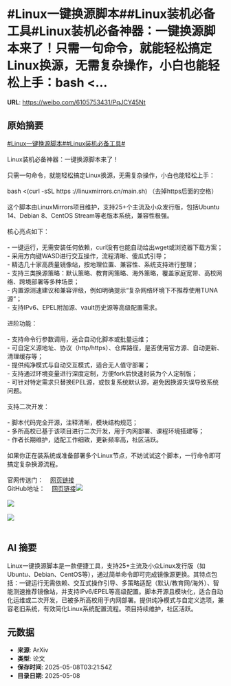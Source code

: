 # #Linux一键换源脚本##Linux装机必备工具#Linux装机必备神器：一键换源脚本来了！只需一句命令，就能轻松搞定Linux换源，无需复杂操作，小白也能轻松上手：bash <...

**URL**: https://weibo.com/6105753431/PqJCY45Nt

## 原始摘要

<a href="https://m.weibo.cn/search?containerid=231522type%3D1%26t%3D10%26q%3D%23Linux%E4%B8%80%E9%94%AE%E6%8D%A2%E6%BA%90%E8%84%9A%E6%9C%AC%23&amp;extparam=%23Linux%E4%B8%80%E9%94%AE%E6%8D%A2%E6%BA%90%E8%84%9A%E6%9C%AC%23" data-hide=""><span class="surl-text">#Linux一键换源脚本#</span></a><a href="https://m.weibo.cn/search?containerid=231522type%3D1%26t%3D10%26q%3D%23Linux%E8%A3%85%E6%9C%BA%E5%BF%85%E5%A4%87%E5%B7%A5%E5%85%B7%23&amp;extparam=%23Linux%E8%A3%85%E6%9C%BA%E5%BF%85%E5%A4%87%E5%B7%A5%E5%85%B7%23" data-hide=""><span class="surl-text">#Linux装机必备工具#</span></a><br><br>Linux装机必备神器：一键换源脚本来了！<br><br>只需一句命令，就能轻松搞定Linux换源，无需复杂操作，小白也能轻松上手：<br><br>bash &lt;(curl -sSL https ://linuxmirrors.cn/main.sh)  （去掉https后面的空格）<br><br>这个脚本由LinuxMirrors项目维护，支持25+个主流及小众发行版，包括Ubuntu 14、Debian 8、CentOS Stream等老版本系统，兼容性极强。<br><br>核心亮点如下：<br><br>- 一键运行，无需安装任何依赖，curl没有也能自动给出wget或浏览器下载方案；<br>- 采用方向键WASD进行交互操作，流程清晰、傻瓜式引导；<br>- 精选几十家高质量镜像站，按地理位置、兼容性、系统支持进行整理；<br>- 支持三类换源策略：默认策略、教育网策略、海外策略，覆盖家庭宽带、高校网络、跨境部署等多种场景；<br>- 内置源测速建议和兼容评级，例如明确提示“复杂网络环境下不推荐使用TUNA源”；<br>- 支持IPv6、EPEL附加源、vault历史源等高级配置需求。<br>    <br>进阶功能：<br><br>- 支持命令行参数调用，适合自动化脚本或批量运维；<br>- 可自定义源地址、协议（http/https）、仓库路径，是否使用官方源、自动更新、清理缓存等；<br>- 提供纯净模式与自动交互模式，适合无人值守部署；<br>- 支持通过环境变量进行深度定制，方便fork后快速封装为个人定制版；<br>- 可针对特定需求只替换EPEL源，或恢复系统默认源，避免因换源失误导致系统问题。<br>    <br>支持二次开发：<br><br>- 脚本代码完全开源，注释清晰，模块结构规范；<br>- 多所高校已基于该项目进行二次开发，用于内网部署、课程环境搭建等；    <br>- 作者长期维护，适配工作细致，更新频率高，社区活跃。<br>    <br>如果你正在装系统或准备部署多个Linux节点，不妨试试这个脚本，一行命令即可搞定复杂换源流程。<br><br>官网传送门：<a href="https://weibo.cn/sinaurl?u=https%3A%2F%2Flinuxmirrors.cn" data-hide=""><span class="url-icon"><img style="width: 1rem;height: 1rem" src="https://h5.sinaimg.cn/upload/2015/09/25/3/timeline_card_small_web_default.png" referrerpolicy="no-referrer"></span><span class="surl-text">网页链接</span></a><br>GitHub地址：<a href="https://weibo.cn/sinaurl?u=https%3A%2F%2Fgithub.com%2FSuperManito%2FLinuxMirrors2" data-hide=""><span class="url-icon"><img style="width: 1rem;height: 1rem" src="https://h5.sinaimg.cn/upload/2015/09/25/3/timeline_card_small_web_default.png" referrerpolicy="no-referrer"></span><span class="surl-text">网页链接</span></a><img style="" src="https://tvax1.sinaimg.cn/large/006Fd7o3gy1i1722gluvuj31s02k71kx.jpg" referrerpolicy="no-referrer"><br><br><img style="" src="https://tvax2.sinaimg.cn/large/006Fd7o3gy1i1722irdzaj30zk0ip7ck.jpg" referrerpolicy="no-referrer"><br><br><img style="" src="https://tvax4.sinaimg.cn/large/006Fd7o3gy1i1722k0rxzj323s1e7axl.jpg" referrerpolicy="no-referrer"><br><br>

## AI 摘要

Linux一键换源脚本是一款便捷工具，支持25+主流及小众Linux发行版（如Ubuntu、Debian、CentOS等），通过简单命令即可完成镜像源更换。其特点包括：一键运行无需依赖、交互式操作引导、多策略适配（默认/教育网/海外）、智能测速推荐镜像站，并支持IPv6/EPEL等高级配置。脚本开源且模块化，适合自动化运维或二次开发，已被多所高校用于内网部署。提供纯净模式与自定义选项，兼容老旧系统，有效简化Linux系统配置流程。项目持续维护，社区活跃。

## 元数据

- **来源**: ArXiv
- **类型**: 论文
- **保存时间**: 2025-05-08T03:21:54Z
- **目录日期**: 2025-05-08
